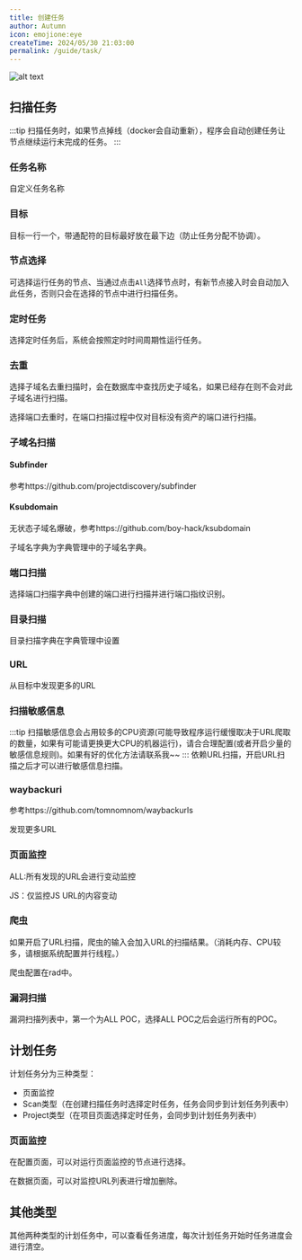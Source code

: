 ```yaml
---
title: 创建任务
author: Autumn
icon: emojione:eye
createTime: 2024/05/30 21:03:00
permalink: /guide/task/
---
```


![alt text](/images/create-task-cn.png)

## 扫描任务
:::tip
 扫描任务时，如果节点掉线（docker会自动重新），程序会自动创建任务让节点继续运行未完成的任务。
:::


### 任务名称
自定义任务名称

### 目标
目标一行一个，带通配符的目标最好放在最下边（防止任务分配不协调）。


### 节点选择

可选择运行任务的节点、当通过点击`All`选择节点时，有新节点接入时会自动加入此任务，否则只会在选择的节点中进行扫描任务。

### 定时任务

选择定时任务后，系统会按照定时时间周期性运行任务。

### 去重

选择子域名去重扫描时，会在数据库中查找历史子域名，如果已经存在则不会对此子域名进行扫描。

选择端口去重时，在端口扫描过程中仅对目标没有资产的端口进行扫描。

### 子域名扫描

#### Subfinder
参考https://github.com/projectdiscovery/subfinder

#### Ksubdomain
无状态子域名爆破，参考https://github.com/boy-hack/ksubdomain

子域名字典为字典管理中的子域名字典。

### 端口扫描
选择端口扫描字典中创建的端口进行扫描并进行端口指纹识别。

### 目录扫描
目录扫描字典在字典管理中设置

### URL
从目标中发现更多的URL

### 扫描敏感信息
:::tip
扫描敏感信息会占用较多的CPU资源(可能导致程序运行缓慢取决于URL爬取的数量，如果有可能请更换更大CPU的机器运行)，请合合理配置(或者开启少量的敏感信息规则)。如果有好的优化方法请联系我~~
:::
依赖URL扫描，开启URL扫描之后才可以进行敏感信息扫描。



### waybackuri
参考https://github.com/tomnomnom/waybackurls

发现更多URL

### 页面监控
ALL:所有发现的URL会进行变动监控

JS：仅监控JS URL的内容变动

### 爬虫
如果开启了URL扫描，爬虫的输入会加入URL的扫描结果。（消耗内存、CPU较多，请根据系统配置并行线程。）

爬虫配置在rad中。

### 漏洞扫描
漏洞扫描列表中，第一个为ALL POC，选择ALL POC之后会运行所有的POC。


## 计划任务

计划任务分为三种类型：
- 页面监控
- Scan类型（在创建扫描任务时选择定时任务，任务会同步到计划任务列表中）
- Project类型（在项目页面选择定时任务，会同步到计划任务列表中）

### 页面监控
在配置页面，可以对运行页面监控的节点进行选择。

在数据页面，可以对监控URL列表进行增加删除。


## 其他类型
其他两种类型的计划任务中，可以查看任务进度，每次计划任务开始时任务进度会进行清空。

